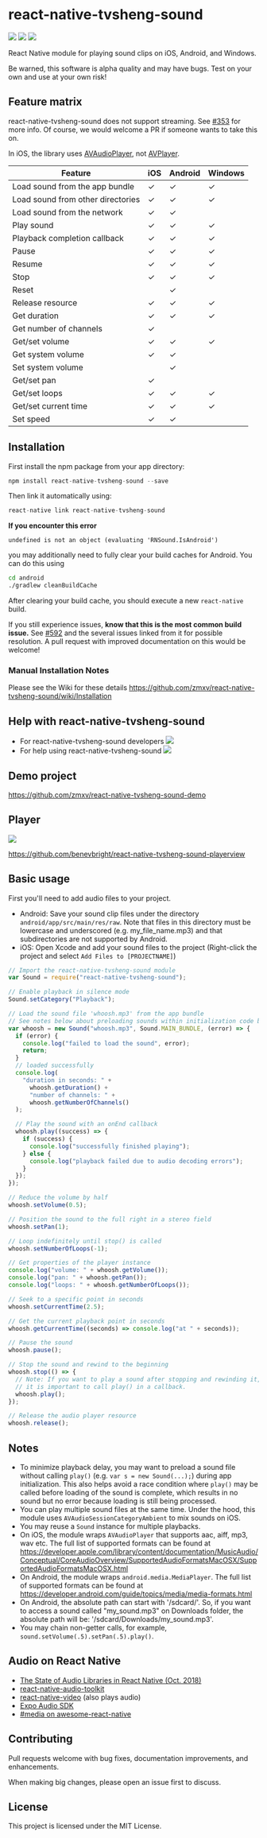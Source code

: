# react-native-tvsheng-sound

[![](https://img.shields.io/npm/v/react-native-tvsheng-sound.svg?style=flat-square)][npm]
[![](https://img.shields.io/npm/l/react-native-tvsheng-sound.svg?style=flat-square)][npm]
[![](https://img.shields.io/npm/dm/react-native-tvsheng-sound.svg?style=flat-square)][npm]

[npm]: https://www.npmjs.com/package/react-native-tvsheng-sound

React Native module for playing sound clips on iOS, Android, and Windows.

Be warned, this software is alpha quality and may have bugs. Test on your own
and use at your own risk!

## Feature matrix

react-native-tvsheng-sound does not support streaming. See [#353][] for more info.
Of course, we would welcome a PR if someone wants to take this on.

In iOS, the library uses [AVAudioPlayer][], not [AVPlayer][].

[#353]: https://github.com/zmxv/react-native-tvsheng-sound/issues/353
[avaudioplayer]: https://developer.apple.com/documentation/avfoundation/avaudioplayer
[avplayer]: https://developer.apple.com/documentation/avfoundation/avplayer

| Feature                           | iOS | Android | Windows |
| --------------------------------- | --- | ------- | ------- |
| Load sound from the app bundle    | ✓   | ✓       | ✓       |
| Load sound from other directories | ✓   | ✓       | ✓       |
| Load sound from the network       | ✓   | ✓       |
| Play sound                        | ✓   | ✓       | ✓       |
| Playback completion callback      | ✓   | ✓       | ✓       |
| Pause                             | ✓   | ✓       | ✓       |
| Resume                            | ✓   | ✓       | ✓       |
| Stop                              | ✓   | ✓       | ✓       |
| Reset                             |     | ✓       |
| Release resource                  | ✓   | ✓       | ✓       |
| Get duration                      | ✓   | ✓       | ✓       |
| Get number of channels            | ✓   |         |
| Get/set volume                    | ✓   | ✓       | ✓       |
| Get system volume                 | ✓   | ✓       |
| Set system volume                 |     | ✓       |
| Get/set pan                       | ✓   |         |
| Get/set loops                     | ✓   | ✓       | ✓       |
| Get/set current time              | ✓   | ✓       | ✓       |
| Set speed                         | ✓   | ✓       |

## Installation

First install the npm package from your app directory:

```javascript
npm install react-native-tvsheng-sound --save
```

Then link it automatically using:

```javascript
react-native link react-native-tvsheng-sound
```

**If you encounter this error**

```
undefined is not an object (evaluating 'RNSound.IsAndroid')
```

you may additionally need to fully clear your build caches for Android. You
can do this using

```bash
cd android
./gradlew cleanBuildCache
```

After clearing your build cache, you should execute a new `react-native` build.

If you still experience issues, **know that this is the most common build issue.** See [#592][] and the several
issues linked from it for possible resolution. A pull request with improved
documentation on this would be welcome!

[#592]: https://github.com/zmxv/react-native-tvsheng-sound/issues/592

### Manual Installation Notes

Please see the Wiki for these details https://github.com/zmxv/react-native-tvsheng-sound/wiki/Installation

## Help with react-native-tvsheng-sound

- For react-native-tvsheng-sound developers [![][gitter badge]](https://gitter.im/react-native-tvsheng-sound/developers)
- For help using react-native-tvsheng-sound [![][gitter badge]](https://gitter.im/react-native-tvsheng-sound/Help)

[gitter badge]: https://img.shields.io/gitter/room/react-native-tvsheng-sound/developers.svg?format=flat-square

## Demo project

https://github.com/zmxv/react-native-tvsheng-sound-demo

## Player

<img src="https://github.com/benevbright/react-native-tvsheng-sound-playerview/blob/master/docs/demo.gif?raw=true">

https://github.com/benevbright/react-native-tvsheng-sound-playerview

## Basic usage

First you'll need to add audio files to your project.

- Android: Save your sound clip files under the directory `android/app/src/main/res/raw`. Note that files in this directory must be lowercase and underscored (e.g. my_file_name.mp3) and that subdirectories are not supported by Android.
- iOS: Open Xcode and add your sound files to the project (Right-click the project and select `Add Files to [PROJECTNAME]`)

```js
// Import the react-native-tvsheng-sound module
var Sound = require("react-native-tvsheng-sound");

// Enable playback in silence mode
Sound.setCategory("Playback");

// Load the sound file 'whoosh.mp3' from the app bundle
// See notes below about preloading sounds within initialization code below.
var whoosh = new Sound("whoosh.mp3", Sound.MAIN_BUNDLE, (error) => {
  if (error) {
    console.log("failed to load the sound", error);
    return;
  }
  // loaded successfully
  console.log(
    "duration in seconds: " +
      whoosh.getDuration() +
      "number of channels: " +
      whoosh.getNumberOfChannels()
  );

  // Play the sound with an onEnd callback
  whoosh.play((success) => {
    if (success) {
      console.log("successfully finished playing");
    } else {
      console.log("playback failed due to audio decoding errors");
    }
  });
});

// Reduce the volume by half
whoosh.setVolume(0.5);

// Position the sound to the full right in a stereo field
whoosh.setPan(1);

// Loop indefinitely until stop() is called
whoosh.setNumberOfLoops(-1);

// Get properties of the player instance
console.log("volume: " + whoosh.getVolume());
console.log("pan: " + whoosh.getPan());
console.log("loops: " + whoosh.getNumberOfLoops());

// Seek to a specific point in seconds
whoosh.setCurrentTime(2.5);

// Get the current playback point in seconds
whoosh.getCurrentTime((seconds) => console.log("at " + seconds));

// Pause the sound
whoosh.pause();

// Stop the sound and rewind to the beginning
whoosh.stop(() => {
  // Note: If you want to play a sound after stopping and rewinding it,
  // it is important to call play() in a callback.
  whoosh.play();
});

// Release the audio player resource
whoosh.release();
```

## Notes

- To minimize playback delay, you may want to preload a sound file without calling `play()` (e.g. `var s = new Sound(...);`) during app initialization. This also helps avoid a race condition where `play()` may be called before loading of the sound is complete, which results in no sound but no error because loading is still being processed.
- You can play multiple sound files at the same time. Under the hood, this module uses `AVAudioSessionCategoryAmbient` to mix sounds on iOS.
- You may reuse a `Sound` instance for multiple playbacks.
- On iOS, the module wraps `AVAudioPlayer` that supports aac, aiff, mp3, wav etc. The full list of supported formats can be found at https://developer.apple.com/library/content/documentation/MusicAudio/Conceptual/CoreAudioOverview/SupportedAudioFormatsMacOSX/SupportedAudioFormatsMacOSX.html
- On Android, the module wraps `android.media.MediaPlayer`. The full list of supported formats can be found at https://developer.android.com/guide/topics/media/media-formats.html
- On Android, the absolute path can start with '/sdcard/'. So, if you want to access a sound called "my_sound.mp3" on Downloads folder, the absolute path will be: '/sdcard/Downloads/my_sound.mp3'.
- You may chain non-getter calls, for example, `sound.setVolume(.5).setPan(.5).play()`.

## Audio on React Native

- [The State of Audio Libraries in React Native (Oct. 2018)][medium]
- [react-native-audio-toolkit][]
- [react-native-video][] (also plays audio)
- [Expo Audio SDK][]
- [#media on awesome-react-native][#media]

[medium]: https://medium.com/@emmettharper/the-state-of-audio-libraries-in-react-native-7e542f57b3b4
[react-native-audio-toolkit]: https://github.com/react-native-community/react-native-audio-toolkit
[react-native-video]: https://github.com/react-native-community/react-native-video
[expo audio sdk]: https://docs.expo.io/versions/latest/sdk/audio/
[#media]: http://www.awesome-react-native.com/#media

## Contributing

Pull requests welcome with bug fixes, documentation improvements, and
enhancements.

When making big changes, please open an issue first to discuss.

## License

This project is licensed under the MIT License.
